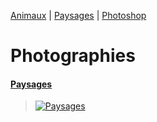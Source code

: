 [Animaux](/animaux#readme) | [Paysages](/paysages#readme) | [Photoshop](/photoshop#readme)

# Photographies

#### [Paysages](/paysages#readme)
> [![Paysages](https://images.weserv.nl/?url=https://raw.githubusercontent.com/olivier3lanc/photographies/master/paysages/automne/lac_thuile_automne_mg_6008__mg_6012-5-images_size_3200x1600.webp&output=webp&w=976&dpr=2&q=40)](/paysages#readme)







